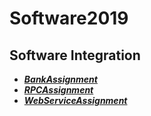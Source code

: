 # Software2019
## Software Integration
* [**_BankAssignment_**](https://github.com/NikoDyring/Software2019/tree/master/System%20Integration/BankAssignment)
* [**_RPCAssignment_**](https://github.com/NikoDyring/Software2019/tree/master/System%20Integration/RPCAssignment)
* [**_WebServiceAssignment_**](https://github.com/NikoDyring/webservices-assignment)